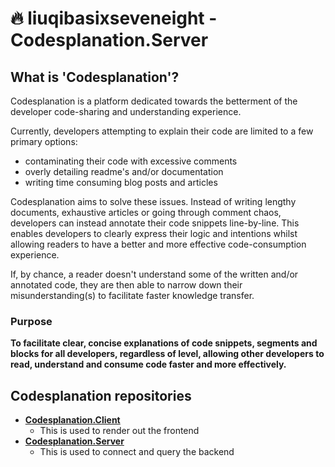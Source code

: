 # 🔥 liuqibasixseveneight - Codesplanation.Server

## What is 'Codesplanation'?

Codesplanation is a platform dedicated towards the betterment of the developer code-sharing and understanding experience.

Currently, developers attempting to explain their code are limited to a few primary options:

- contaminating their code with excessive comments
- overly detailing readme's and/or documentation
- writing time consuming blog posts and articles

Codesplanation aims to solve these issues. Instead of writing lengthy documents, exhaustive articles or going through comment chaos, developers can instead annotate their code snippets line-by-line. This enables developers to clearly express their logic and intentions whilst allowing readers to have a better and more effective code-consumption experience.

If, by chance, a reader doesn't understand some of the written and/or annotated code, they are then able to narrow down their misunderstanding(s) to facilitate faster knowledge transfer.

### Purpose

**To facilitate clear, concise explanations of code snippets, segments and blocks for all developers, regardless of level, allowing other developers to read, understand and consume code faster and more effectively.**

## Codesplanation repositories

- [**Codesplanation.Client**](https://github.com/liuqibasixseveneight/Codesplanation.Client)
  - This is used to render out the frontend
- [**Codesplanation.Server**](https://github.com/liuqibasixseveneight/Codesplanation.Server)
  - This is used to connect and query the backend
